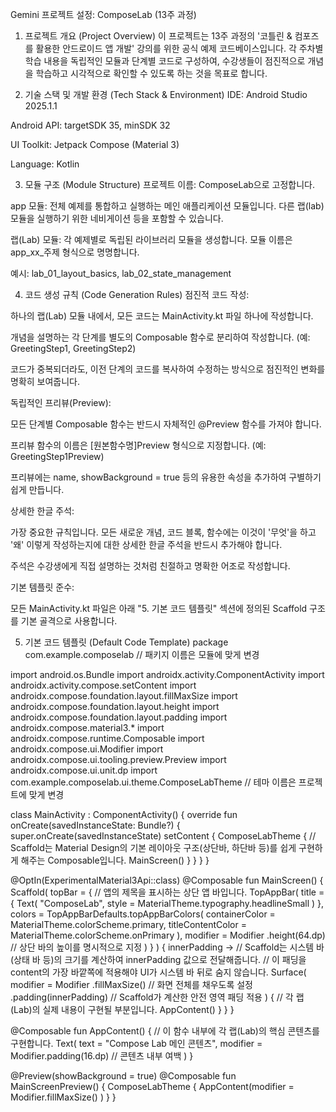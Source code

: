 Gemini 프로젝트 설정: ComposeLab (13주 과정)
1. 프로젝트 개요 (Project Overview)
이 프로젝트는 13주 과정의 '코틀린 & 컴포즈를 활용한 안드로이드 앱 개발' 강의를 위한 공식 예제 코드베이스입니다. 각 주차별 학습 내용을 독립적인 모듈과 단계별 코드로 구성하여, 수강생들이 점진적으로 개념을 학습하고 시각적으로 확인할 수 있도록 하는 것을 목표로 합니다.

2. 기술 스택 및 개발 환경 (Tech Stack & Environment)
IDE: Android Studio 2025.1.1

Android API: targetSDK 35, minSDK 32

UI Toolkit: Jetpack Compose (Material 3)

Language: Kotlin

3. 모듈 구조 (Module Structure)
프로젝트 이름: ComposeLab으로 고정합니다.

app 모듈: 전체 예제를 통합하고 실행하는 메인 애플리케이션 모듈입니다. 다른 랩(lab) 모듈을 실행하기 위한 네비게이션 등을 포함할 수 있습니다.

랩(Lab) 모듈: 각 예제별로 독립된 라이브러리 모듈을 생성합니다. 모듈 이름은 app_xx_주제 형식으로 명명합니다.

예시: lab_01_layout_basics, lab_02_state_management

4. 코드 생성 규칙 (Code Generation Rules)
점진적 코드 작성:

하나의 랩(Lab) 모듈 내에서, 모든 코드는 MainActivity.kt 파일 하나에 작성합니다.

개념을 설명하는 각 단계를 별도의 Composable 함수로 분리하여 작성합니다. (예: GreetingStep1, GreetingStep2)

코드가 중복되더라도, 이전 단계의 코드를 복사하여 수정하는 방식으로 점진적인 변화를 명확히 보여줍니다.

독립적인 프리뷰(Preview):

모든 단계별 Composable 함수는 반드시 자체적인 @Preview 함수를 가져야 합니다.

프리뷰 함수의 이름은 [원본함수명]Preview 형식으로 지정합니다. (예: GreetingStep1Preview)

프리뷰에는 name, showBackground = true 등의 유용한 속성을 추가하여 구별하기 쉽게 만듭니다.

상세한 한글 주석:

가장 중요한 규칙입니다. 모든 새로운 개념, 코드 블록, 함수에는 이것이 '무엇'을 하고 '왜' 이렇게 작성하는지에 대한 상세한 한글 주석을 반드시 추가해야 합니다.

주석은 수강생에게 직접 설명하는 것처럼 친절하고 명확한 어조로 작성합니다.

기본 템플릿 준수:

모든 MainActivity.kt 파일은 아래 "5. 기본 코드 템플릿" 섹션에 정의된 Scaffold 구조를 기본 골격으로 사용합니다.

5. 기본 코드 템플릿 (Default Code Template)
package com.example.composelab // 패키지 이름은 모듈에 맞게 변경

import android.os.Bundle
import androidx.activity.ComponentActivity
import androidx.activity.compose.setContent
import androidx.compose.foundation.layout.fillMaxSize
import androidx.compose.foundation.layout.height
import androidx.compose.foundation.layout.padding
import androidx.compose.material3.*
import androidx.compose.runtime.Composable
import androidx.compose.ui.Modifier
import androidx.compose.ui.tooling.preview.Preview
import androidx.compose.ui.unit.dp
import com.example.composelab.ui.theme.ComposeLabTheme // 테마 이름은 프로젝트에 맞게 변경

class MainActivity : ComponentActivity() {
    override fun onCreate(savedInstanceState: Bundle?) {
        super.onCreate(savedInstanceState)
        setContent {
            ComposeLabTheme {
                // Scaffold는 Material Design의 기본 레이아웃 구조(상단바, 하단바 등)를 쉽게 구현하게 해주는 Composable입니다.
                MainScreen()
            }
        }
    }
}

@OptIn(ExperimentalMaterial3Api::class)
@Composable
fun MainScreen() {
    Scaffold(
        topBar = {
            // 앱의 제목을 표시하는 상단 앱 바입니다.
            TopAppBar(
                title = {
                    Text(
                        "ComposeLab",
                        style = MaterialTheme.typography.headlineSmall
                    )
                },
                colors = TopAppBarDefaults.topAppBarColors(
                    containerColor = MaterialTheme.colorScheme.primary,
                    titleContentColor = MaterialTheme.colorScheme.onPrimary
                ),
                modifier = Modifier
                    .height(64.dp) // 상단 바의 높이를 명시적으로 지정
            )
        }
    ) { innerPadding ->
        // Scaffold는 시스템 바(상태 바 등)의 크기를 계산하여 innerPadding 값으로 전달해줍니다.
        // 이 패딩을 content의 가장 바깥쪽에 적용해야 UI가 시스템 바 뒤로 숨지 않습니다.
        Surface(
            modifier = Modifier
                .fillMaxSize()         // 화면 전체를 채우도록 설정
                .padding(innerPadding) // Scaffold가 계산한 안전 영역 패딩 적용
        ) {
            // 각 랩(Lab)의 실제 내용이 구현될 부분입니다.
            AppContent()
        }
    }
}

@Composable
fun AppContent() {
    // 이 함수 내부에 각 랩(Lab)의 핵심 콘텐츠를 구현합니다.
    Text(
        text = "Compose Lab 메인 콘텐츠",
        modifier = Modifier.padding(16.dp) // 콘텐츠 내부 여백
    )
}

@Preview(showBackground = true)
@Composable
fun MainScreenPreview() {
    ComposeLabTheme {
        AppContent(modifier = Modifier.fillMaxSize() )
    }
}
